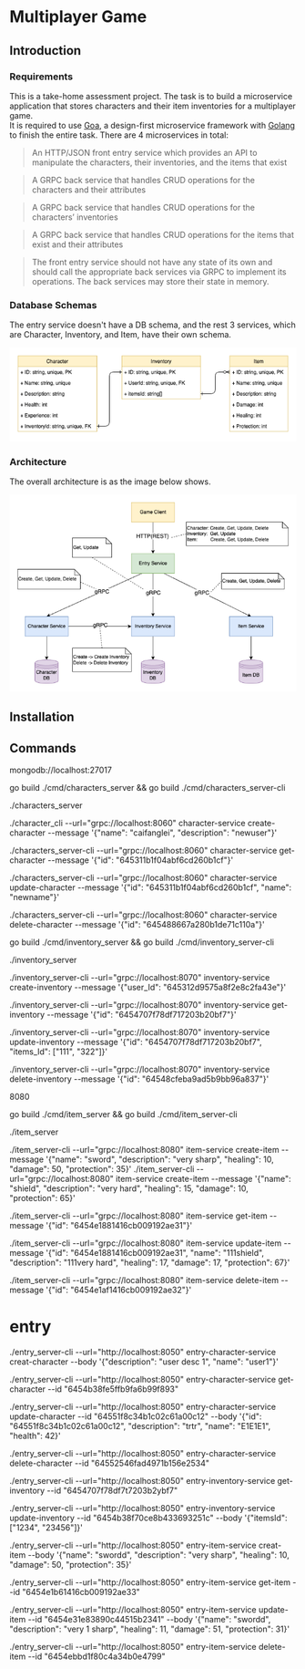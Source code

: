 # Multiplayer Game


## Introduction

### Requirements 
This is a take-home assessment project. The task is to build a microservice application that stores characters and their item inventories for a multiplayer game.  
It is required to use [Goa](https://goa.design/), a design-first microservice framework with [Golang](https://go.dev/) to finish the entire task.
There are 4 microservices in total:
> An HTTP/JSON front entry service which provides an API to manipulate the characters, their inventories, and the items that exist

> A GRPC back service that handles CRUD operations for the characters and their attributes

> A GRPC back service that handles CRUD operations for the characters’ inventories

> A GRPC back service that handles CRUD operations for the items that exist and their attributes

> The front entry service should not have any state of its own and should call the appropriate back services via GRPC to implement its operations. The back services may store their state in memory.

### Database Schemas

The entry service doesn't have a DB schema, and the rest 3 services, which are Character, Inventory, and Item, have their own schema.

![schemaER](readme_files/schema.png)


### Architecture

The overall architecture is as the image below shows.

![architecture](readme_files/mpg.png)

## Installation


## Commands

mongodb://localhost:27017


go build ./cmd/characters_server  && go build ./cmd/characters_server-cli

./characters_server

./character_cli --url="grpc://localhost:8060" character-service create-character --message '{"name": "caifanglei", "description": "newuser"}'

./characters_server-cli --url="grpc://localhost:8060" character-service get-character --message '{"id": "645311b1f04abf6cd260b1cf"}'

./characters_server-cli --url="grpc://localhost:8060" character-service update-character --message '{"id": "645311b1f04abf6cd260b1cf", "name": "newname"}'

./characters_server-cli --url="grpc://localhost:8060" character-service delete-character --message '{"id": "645488667a280b1de71c110a"}'


go build ./cmd/inventory_server  && go build ./cmd/inventory_server-cli

./inventory_server

./inventory_server-cli  --url="grpc://localhost:8070" inventory-service create-inventory --message '{"user_Id": "645312d9575a8f2e8c2fa43e"}'

./inventory_server-cli  --url="grpc://localhost:8070" inventory-service get-inventory --message '{"id": "6454707f78df717203b20bf7"}'

./inventory_server-cli  --url="grpc://localhost:8070" inventory-service update-inventory --message '{"id": "6454707f78df717203b20bf7", "items_Id": ["111", "322"]}'

./inventory_server-cli  --url="grpc://localhost:8070" inventory-service delete-inventory --message '{"id": "64548cfeba9ad5b9bb96a837"}'


8080

go build ./cmd/item_server  && go build ./cmd/item_server-cli

./item_server

./item_server-cli  --url="grpc://localhost:8080" item-service create-item --message '{"name": "sword", "description": "very sharp", "healing": 10, "damage": 50, "protection": 35}'
./item_server-cli  --url="grpc://localhost:8080" item-service create-item --message '{"name": "shield", "description": "very hard", "healing": 15, "damage": 10, "protection": 65}'

./item_server-cli  --url="grpc://localhost:8080" item-service get-item --message '{"id": "6454e1881416cb009192ae31"}'

./item_server-cli  --url="grpc://localhost:8080" item-service update-item --message '{"id": "6454e1881416cb009192ae31", "name": "111shield", "description": "111very hard", "healing": 17, "damage": 17, "protection": 67}'

./item_server-cli  --url="grpc://localhost:8080" item-service delete-item --message '{"id": "6454e1af1416cb009192ae32"}'


# entry

./entry_server-cli --url="http://localhost:8050" entry-character-service creat-character --body '{"description": "user desc 1", "name": "user1"}'

./entry_server-cli --url="http://localhost:8050" entry-character-service get-character --id "6454b38fe5ffb9fa6b99f893"

./entry_server-cli --url="http://localhost:8050" entry-character-service update-character --id "64551f8c34b1c02c61a00c12" --body '{"id": "64551f8c34b1c02c61a00c12", "description": "trtr", "name": "E1E1E1", "health": 42}'

./entry_server-cli --url="http://localhost:8050" entry-character-service delete-character --id "64552546fad4971b156e2534"


./entry_server-cli --url="http://localhost:8050" entry-inventory-service get-inventory --id "6454707f78df7t7203b2ybf7"

./entry_server-cli --url="http://localhost:8050" entry-inventory-service update-inventory --id "6454b38f70ce8b433693251c" --body '{"itemsId": ["1234", "23456"]}'


./entry_server-cli --url="http://localhost:8050" entry-item-service creat-item --body '{"name": "swordd", "description": "very sharp", "healing": 10, "damage": 50, "protection": 35}'

./entry_server-cli --url="http://localhost:8050" entry-item-service get-item --id "6454e1b61416cb009192ae33"

./entry_server-cli --url="http://localhost:8050" entry-item-service update-item --id "6454e31e83890c44515b2341" --body '{"name": "swordd", "description": "very 1 sharp", "healing": 11, "damage": 51, "protection": 31}'

./entry_server-cli --url="http://localhost:8050" entry-item-service delete-item --id "6454ebbd1f80c4a34b0e4799"
